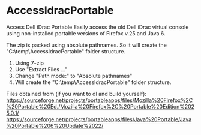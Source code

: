# AccessIdracPortable
 Access Dell iDrac Portable
Easily access the old Dell iDrac virtual console using non-installed portable versions of Firefox v.25 and Java 6.


The zip is packed using absolute pathnames. So it will create the "C:\temp\AccessIdracPortable\" folder structure.
1. Using 7-zip
2. Use "Extract Files ..."
3. Change "Path mode:" to "Absolute pathnames"
4. Will create the "C:\temp\AccessIdracPortable\" folder structure.

Files obtained from (if you want to dl and build yourself):
https://sourceforge.net/projects/portableapps/files/Mozilla%20Firefox%2C%20Portable%20Ed./Mozilla%20Firefox%2C%20Portable%20Edition%2025.0.1/
https://sourceforge.net/projects/portableapps/files/Java%20Portable/Java%20Portable%206%20Update%2022/

